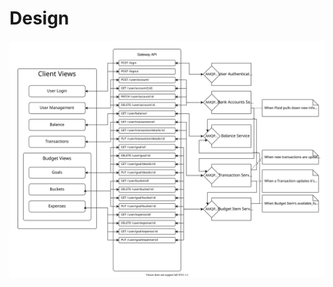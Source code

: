# Design

![Design diagram](https://raw.githubusercontent.com/cheese-drawer/meta/add-design/MVP_design.svg?token=ACWMUE273MIRARN43TLKTVTAIDNP4)
